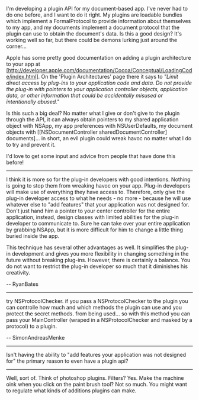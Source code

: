 

I'm developing a plugin API for my document-based app. I've never had to do one before, and I want to do it right. My plugins are loadable bundles which implement a FormalProtocol to provide information about themselves to my app, and my documents implement a document protocol that the plugin can use to obtain the document's data. Is this a good design? It's working well so far, but there could be demons lurking just around the corner...

Apple has some pretty good documentation on adding a plugin architecture to your app at [http://developer.apple.com/documentation/Cocoa/Conceptual/LoadingCode/index.html]. On the 'Plugin Architectures' page there it says to *"Limit direct access by plug-ins to your application code and data. Do not provide the plug-in with pointers to your application controller objects, application data, or other information that could be accidentally misused or intentionally abused."*

Is this such a big deal? No matter what I give or don't give to the plugin through the API, it can always obtain pointers to my shared application object with     NSApp, my app preferences with     NSUserDefaults, my document objects with     [[NSDocumentController sharedDocumentController] documents]... in short, an evil plugin could wreak havoc no matter what I do to try and prevent it.

I'd love to get some input and advice from people that have done this before!

----

I think it is more so for the plug-in developers with good intentions. Nothing is going to stop them from wreaking havoc on your app. Plug-in developers will make use of everything they have access to. Therefore, only give the plug-in developer access to what he needs - no more - because he will use whatever else to "add features" that your application was not designed for. Don't just hand him a pointer to your center controller for the entire application, instead, design classes with limited abilities for the plug-in developer to communicate to. Sure he can take over your entire application by grabbing NSApp, but it is more difficult for him to change a little thing buried inside the app.

This technique has several other advantages as well. It simplifies the plug-in development and gives you more flexibility in changing something in the future without breaking plug-ins. However, there is certainly a balance. You do not want to restrict the plug-in developer so much that it diminishes his creativity.

-- RyanBates

----

try NSProtocolChecker.
if you pass a NSProtocolChecker to the plugin you can controlle how much and which methods the plugin can use and you protect the secret methods.  from being used...
so with this method you can pass your MainController (wraped in a NSProtocolChecker and masked by a protocol) to a plugin.

-- SimonAndreasMenke

----

Isn't having the ability to "add features your application was not designed for" the primary reason to even have a plugin api?

----

Well, sort of.  Think of photoshop plugins.  Filters? Yes. Make the machine oink when you click on the paint brush tool?  Not so much.  You might want to regulate what kinds of additions plugins can make.
